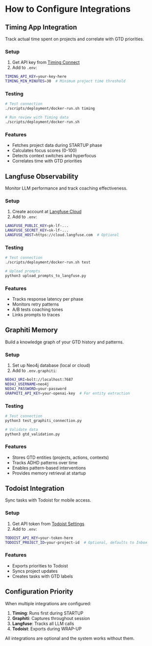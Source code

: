 # How to Configure Integrations

## Timing App Integration

Track actual time spent on projects and correlate with GTD priorities.

### Setup

1. Get API key from [Timing Connect](https://web.timingapp.com)
2. Add to `.env`:
```bash
TIMING_API_KEY=your-key-here
TIMING_MIN_MINUTES=30  # Minimum project time threshold
```

### Testing
```bash
# Test connection
./scripts/deployment/docker-run.sh timing

# Run review with Timing data
./scripts/deployment/docker-run.sh
```

### Features
- Fetches project data during STARTUP phase
- Calculates focus scores (0-100)
- Detects context switches and hyperfocus
- Correlates time with GTD priorities

## Langfuse Observability

Monitor LLM performance and track coaching effectiveness.

### Setup

1. Create account at [Langfuse Cloud](https://cloud.langfuse.com)
2. Add to `.env`:
```bash
LANGFUSE_PUBLIC_KEY=pk-lf-...
LANGFUSE_SECRET_KEY=sk-lf-...
LANGFUSE_HOST=https://cloud.langfuse.com  # Optional
```

### Testing
```bash
# Test connection
./scripts/deployment/docker-run.sh test

# Upload prompts
python3 upload_prompts_to_langfuse.py
```

### Features
- Tracks response latency per phase
- Monitors retry patterns
- A/B tests coaching tones
- Links prompts to traces

## Graphiti Memory

Build a knowledge graph of your GTD history and patterns.

### Setup

1. Set up Neo4j database (local or cloud)
2. Add to `.env.graphiti`:
```bash
NEO4J_URI=bolt://localhost:7687
NEO4J_USERNAME=neo4j
NEO4J_PASSWORD=your-password
GRAPHITI_API_KEY=your-openai-key  # For entity extraction
```

### Testing
```bash
# Test connection
python3 test_graphiti_connection.py

# Validate data
python3 gtd_validation.py
```

### Features
- Stores GTD entities (projects, actions, contexts)
- Tracks ADHD patterns over time
- Enables pattern-based interventions
- Provides memory retrieval at startup

## Todoist Integration

Sync tasks with Todoist for mobile access.

### Setup

1. Get API token from [Todoist Settings](https://todoist.com/app/settings/integrations)
2. Add to `.env`:
```bash
TODOIST_API_KEY=your-token-here
TODOIST_PROJECT_ID=your-project-id  # Optional, defaults to Inbox
```

### Features
- Exports priorities to Todoist
- Syncs project updates
- Creates tasks with GTD labels

## Configuration Priority

When multiple integrations are configured:
1. **Timing**: Runs first during STARTUP
2. **Graphiti**: Captures throughout session
3. **Langfuse**: Tracks all LLM calls
4. **Todoist**: Exports during WRAP-UP

All integrations are optional and the system works without them.